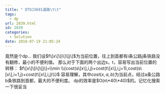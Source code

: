 ```yaml
---
title: " DTOJ3691道路\t\t"
tags:
  - dp
url: 2839.html
id: 2839
categories:
  - Solution
date: 2018-07-19 21:05:24
---
```


竟然是个dp... 我们设$f\[x\]\[i\]\[j\]$为当前位置，往上到首都有i条公路j条铁路没有翻修，最小的不便利值。 那么对于下面的两个出边s，t，容易写出当前位置的转移： $f\[x\]\[i\]\[j\]=\\min \\{cost(s\[x\],i,j)+cost(t\[x\],i,j+1),cost(s\[x\],i+1,j)+cost(t\[x\],i,j)\\}$ 容易理解，其中$cost(x,a,b)$为当前点，经过a条公路b条铁路到首都，最大的不便利度。 dp的效率是$O(n\*40\*40)$的。记忆化搜索一下很妥当